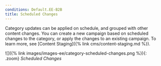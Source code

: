 ```yaml
---
conditions: Default.EE-B2B
title: Scheduled Changes
---
```


Category updates can be applied on schedule, and grouped with other content changes. You can create a new campaign based on scheduled changes to the category, or apply the changes to an existing campaign. To learn more, see [Content Staging]({% link cms/content-staging.md %}).

![]({% link images/images-ee/category-scheduled-changes.png %}){: .zoom}
_Scheduled Changes_
